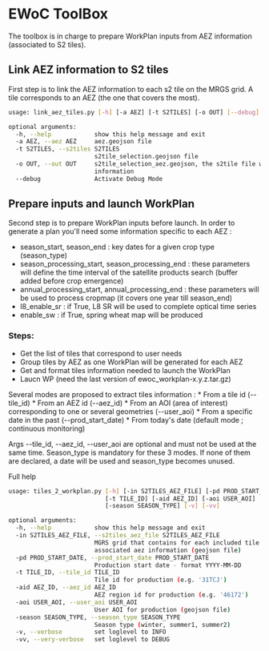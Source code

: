 # EWoC ToolBox

The toolbox is in charge to prepare WorkPlan inputs from AEZ information (associated to S2 tiles).

## Link AEZ information to S2 tiles

First step is to link the AEZ information to each s2 tile on the MRGS grid. 
A tile corresponds to an AEZ (the one that covers the most).

```bash
usage: link_aez_tiles.py [-h] [-a AEZ] [-t S2TILES] [-o OUT] [--debug]

optional arguments:
  -h, --help            show this help message and exit
  -a AEZ, --aez AEZ     aez.geojson file
  -t S2TILES, --s2tiles S2TILES
                        s2tile_selection.geojson file
  -o OUT, --out OUT     s2tile_selection_aez.geojson, the s2tile file with aez
                        information
  --debug               Activate Debug Mode
```

## Prepare inputs and launch WorkPlan 

Second step is to prepare WorkPlan inputs before launch.
In order to generate a plan you'll need some information specific to each AEZ :

- season_start, season_end : key dates for a given crop type (season_type)
- season_processing_start, season_processing_end : these parameters will define the time interval of the satellite products search (buffer added before crop emergence)
- annual_processing_start, annual_processing_end : these parameters will be used to process cropmap (it covers one year till season_end)
- l8_enable_sr : if True, L8 SR will be used to complete optical time series
- enable_sw : if True, spring wheat map will be produced

### Steps:
- Get the list of tiles that correspond to user needs
- Group tiles by AEZ as one WorkPlan will be generated for each AEZ
- Get and format tiles information needed to launch the WorkPlan 
- Laucn WP (need the last version of ewoc_workplan-x.y.z.tar.gz)

Several modes are proposed to extract tiles information :
    * From a tile id (--tile_id)
    * From an AEZ id (--aez_id)
    * From an AOI (area of interest) corresponding to one or several geometries (--user_aoi)
    * From a specific date in the past (--prod_start_date)
    * From today's date (default mode ; continuous monitoring)

Args --tile_id, --aez_id, --user_aoi are optional and must not be used at the same time. Season_type is mandatory for these 3 modes.
If none of them are declared, a date will be used and season_type becomes unused.

Full help

```bash
usage: tiles_2_workplan.py [-h] [-in S2TILES_AEZ_FILE] [-pd PROD_START_DATE]
                           [-t TILE_ID] [-aid AEZ_ID] [-aoi USER_AOI]
                           [-season SEASON_TYPE] [-v] [-vv]

optional arguments:
  -h, --help            show this help message and exit
  -in S2TILES_AEZ_FILE, --s2tiles_aez_file S2TILES_AEZ_FILE
                        MGRS grid that contains for each included tile the
                        associated aez information (geojson file)
  -pd PROD_START_DATE, --prod_start_date PROD_START_DATE
                        Production start date - format YYYY-MM-DD
  -t TILE_ID, --tile_id TILE_ID
                        Tile id for production (e.g. '31TCJ')
  -aid AEZ_ID, --aez_id AEZ_ID
                        AEZ region id for production (e.g. '46172')
  -aoi USER_AOI, --user_aoi USER_AOI
                        User AOI for production (geojson file)
  -season SEASON_TYPE, --season_type SEASON_TYPE
                        Season type (winter, summer1, summer2)
  -v, --verbose         set loglevel to INFO
  -vv, --very-verbose   set loglevel to DEBUG
```
